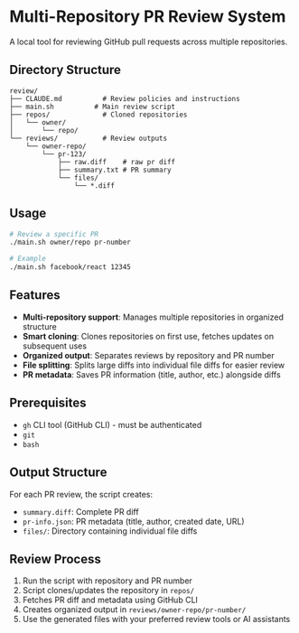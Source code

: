 # Multi-Repository PR Review System

A local tool for reviewing GitHub pull requests across multiple repositories.

## Directory Structure

```
review/
├── CLAUDE.md          # Review policies and instructions
├── main.sh          # Main review script
├── repos/             # Cloned repositories
│   └── owner/
│       └── repo/
└── reviews/           # Review outputs
    └── owner-repo/
        └── pr-123/
            ├── raw.diff    # raw pr diff
            ├── summary.txt # PR summary
            └── files/
                └── *.diff
```

## Usage

```bash
# Review a specific PR
./main.sh owner/repo pr-number

# Example
./main.sh facebook/react 12345
```

## Features

- **Multi-repository support**: Manages multiple repositories in organized structure
- **Smart cloning**: Clones repositories on first use, fetches updates on subsequent uses
- **Organized output**: Separates reviews by repository and PR number
- **File splitting**: Splits large diffs into individual file diffs for easier review
- **PR metadata**: Saves PR information (title, author, etc.) alongside diffs

## Prerequisites

- `gh` CLI tool (GitHub CLI) - must be authenticated
- `git`
- `bash`

## Output Structure

For each PR review, the script creates:
- `summary.diff`: Complete PR diff
- `pr-info.json`: PR metadata (title, author, created date, URL)
- `files/`: Directory containing individual file diffs

## Review Process

1. Run the script with repository and PR number
2. Script clones/updates the repository in `repos/`
3. Fetches PR diff and metadata using GitHub CLI
4. Creates organized output in `reviews/owner-repo/pr-number/`
5. Use the generated files with your preferred review tools or AI assistants
